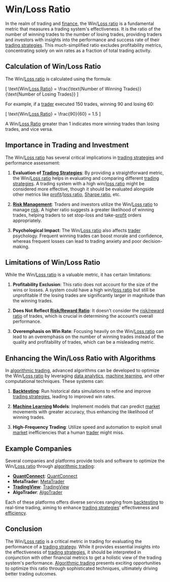 # Win/Loss Ratio

In the realm of trading and [finance](../f/finance.md), the Win/[Loss ratio](../l/loss_ratio.md) is a fundamental metric that measures a trading system's effectiveness. It is the ratio of the number of winning trades to the number of losing trades, providing traders and investors with insights into the performance and success rate of their [trading strategies](../t/trading_strategies.md). This much-simplified ratio excludes profitability metrics, concentrating solely on win rates as a fraction of total trading activity.

## Calculation of Win/Loss Ratio

The Win/[Loss ratio](../l/loss_ratio.md) is calculated using the formula:

\[ \text{Win/[Loss Ratio](../l/loss_ratio.md)} = \frac{\text{Number of Winning Trades}}{\text{Number of Losing Trades}} \]

For example, if a [trader](../t/trader.md) executed 150 trades, winning 90 and losing 60:

\[ \text{Win/[Loss Ratio](../l/loss_ratio.md)} = \frac{90}{60} = 1.5 \]

A Win/[Loss Ratio](../l/loss_ratio.md) greater than 1 indicates more winning trades than losing trades, and vice versa.

## Importance in Trading and Investment

The Win/[Loss ratio](../l/loss_ratio.md) has several critical implications in [trading strategies](../t/trading_strategies.md) and performance assessment:

1. **Evaluation of [Trading Strategies](../t/trading_strategies.md)**: By providing a straightforward metric, the Win/[Loss ratio](../l/loss_ratio.md) helps in evaluating and comparing different [trading strategies](../t/trading_strategies.md). A trading system with a high win/[loss ratio](../l/loss_ratio.md) might be considered more effective, though it should be evaluated alongside other metrics like [profit](../p/profit.md)/[loss ratio](../l/loss_ratio.md), [Sharpe ratio](../s/sharpe_ratio.md), etc.

2. **[Risk Management](../r/risk_management.md)**: Traders and investors utilize the Win/[Loss ratio](../l/loss_ratio.md) to manage [risk](../r/risk.md). A higher ratio suggests a greater likelihood of winning trades, helping traders to set stop-loss and take-[profit](../p/profit.md) orders appropriately.

3. **Psychological Impact**: The Win/[Loss ratio](../l/loss_ratio.md) also affects [trader](../t/trader.md) psychology. Frequent winning trades can boost morale and confidence, whereas frequent losses can lead to trading anxiety and poor decision-making.

## Limitations of Win/Loss Ratio

While the Win/[Loss ratio](../l/loss_ratio.md) is a valuable metric, it has certain limitations:

1. **Profitability Exclusion**: This ratio does not account for the size of the wins or losses. A system could have a high win/[loss ratio](../l/loss_ratio.md) but still be unprofitable if the losing trades are significantly larger in magnitude than the winning trades.

2. **Does Not Reflect [Risk/Reward Ratio](../r/risk_reward_ratio.md)**: It doesn’t consider the [risk/reward ratio](../r/risk_reward_ratio.md) of trades, which is crucial in determining the account’s overall performance.

3. **Overemphasis on Win Rate**: Focusing heavily on the Win/[Loss ratio](../l/loss_ratio.md) can lead to an overemphasis on the number of winning trades instead of the quality and profitability of trades, which can be a misleading metric.

## Enhancing the Win/Loss Ratio with Algorithms

In [algorithmic trading](../a/accountability.md), advanced algorithms can be developed to optimize the Win/[Loss ratio](../l/loss_ratio.md) by leveraging [data analytics](../d/data_analytics.md), [machine learning](../m/machine_learning.md), and other computational techniques. These systems can:

1. **[Backtesting](../b/backtesting.md)**: Run historical data simulations to refine and improve [trading strategies](../t/trading_strategies.md), leading to improved win rates.

2. **[Machine Learning](../m/machine_learning.md) Models**: Implement models that can predict [market](../m/market.md) movements with greater accuracy, thus enhancing the likelihood of winning trades.

3. **High-Frequency Trading**: Utilize speed and automation to exploit small [market](../m/market.md) inefficiencies that a human [trader](../t/trader.md) might miss.

## Example Companies

Several companies and platforms provide tools and software to optimize the Win/[Loss ratio](../l/loss_ratio.md) through [algorithmic trading](../a/accountability.md):

- **[QuantConnect](../q/quantconnect.md)**: [QuantConnect](https://www.quantconnect.com/)
- **MetaTrader**: [MetaTrader](https://www.metatrader5.com/)
- **[TradingView](../t/tradingview.md)**: [TradingView](https://www.tradingview.com/)
- **AlgoTrader**: [AlgoTrader](https://www.algotrader.com/)

Each of these platforms offers diverse services ranging from [backtesting](../b/backtesting.md) to real-time trading, aiming to enhance [trading strategies](../t/trading_strategies.md)' effectiveness and [efficiency](../e/efficiency.md).

## Conclusion

The Win/[Loss ratio](../l/loss_ratio.md) is a critical metric in trading for evaluating the performance of a [trading strategy](../t/trading_strategy.md). While it provides essential insights into the effectiveness of [trading strategies](../t/trading_strategies.md), it should be interpreted in conjunction with other financial metrics to get a holistic view of the trading system's performance. [Algorithmic trading](../a/accountability.md) presents exciting opportunities to optimize this ratio through sophisticated techniques, ultimately driving better trading outcomes.